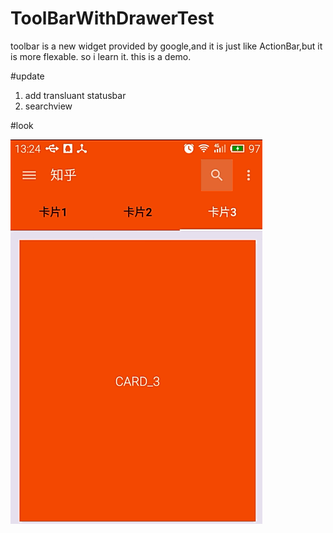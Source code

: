 # ToolBarWithDrawerTest

toolbar is a new widget provided by google,and it is just like ActionBar,but it is more flexable.
so i learn it.
this is a demo.

#update
1. add transluant statusbar
2. searchview

#look

![](https://github.com/Rowandjj/ToolBarWithDrawerTest/blob/master/art/demo6.gif)
